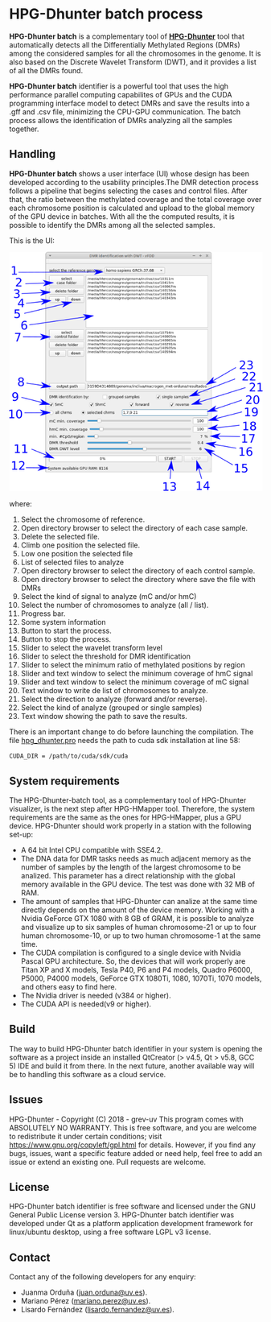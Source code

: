 # HPG-Dhunter batch process
**HPG-Dhunter batch**  is a complementary tool of [**HPG-Dhunter**](https://github.com/grev-uv/hpg-dhunter) tool that automatically detects all the Differentially Methylated Regions (DMRs) among the considered samples for all the chromosomes in the genome. It is also based on the Discrete Wavelet Transform (DWT), and it provides a list of all the DMRs found.

**HPG-Dhunter batch** identifier is a powerful tool that uses the high performance parallel computing capabilites of GPUs and the CUDA programming interface model to detect DMRs and save the results into a .gff and .csv file, minimizing the CPU-GPU communication. The batch process allows the identification of DMRs analyzing all the samples together. 

## Handling
**HPG-Dhunter batch** shows a user interface (UI) whose design has been developed according to the usability principles.The DMR detection process follows a pipeline that begins selecting the cases and control files. After that, the ratio between the methylated coverage and the total coverage over each chromosome position is calculated and upload to the global memory of the GPU device in batches. With all the the computed results, it is possible to identify the DMRs among all the selected samples.

This is the UI:

![](images/interface_batch.png)

where:
1. Select the chromosome of reference.
2. Open directory browser to select the directory of each case sample.
3. Delete the selected file.
4. Climb one position the selected file.
5. Low one position the selected file
6. List of selected files to analyze
7. Open directory browser to select the directory of each control sample.
8. Open directory browser to select the directory where save the file with DMRs
9. Select the kind of signal to analyze (mC and/or hmC)
10. Select the number of chromosomes to analyze (all / list).
11. Progress bar.
12. Some system information
13. Button to start the process.
14. Button to stop the process.
15. Slider to select the wavelet transform level
16. Slider to select the threshold for DMR identification
17. Slider to select the minimum ratio of methylated positions by region
18. Slider and text window to select the minimum coverage of hmC signal
19. Slider and text window to select the minimum coverage of mC signal
20. Text window to write de list of chromosomes to analyze.
21. Select the direction to analyze (forward and/or reverse).
22. Select the kind of analyze (grouped or single samples)
23. Text window showing the path to save the results.

There is an important change to do before launching the compilation. The file [hpg_dhunter.pro](src/hpg_dhunter.pro#L58) needs the path to cuda sdk installation at line 58:
```
CUDA_DIR = /path/to/cuda/sdk/cuda
```

## System requirements
The HPG-Dhunter-batch tool, as a complementary tool of HPG-Dhunter visualizer, is the next step after HPG-HMapper tool. Therefore, the system requirements are the same as the ones for HPG-HMapper, plus a GPU device.
HPG-Dhunter should work properly in a station with the following set-up:
- A 64 bit Intel CPU compatible with SSE4.2.
- The DNA data for DMR tasks needs as much adjacent memory as the number of samples by the length of the largest chromosome to be analized. This parameter has a direct relationship with the global memory available in the GPU device. The test was done with 32 MB of RAM.
- The amount of samples that HPG-Dhunter can analize at the same time directly depends on the amount of the device memory. Working with a Nvidia GeForce GTX 1080 with 8 GB of GRAM, it is possible to analyze and visualize up to six samples of human chromosome-21 or up to four human chromosome-10, or up to two human chromosome-1 at the same time.
- The CUDA compilation is configured to a single device with Nvidia Pascal GPU architecture. So, the devices that will work properly are Titan XP and X models, Tesla P40, P6 and P4 models, Quadro P6000, P5000, P4000 models, GeForce GTX 1080Ti, 1080, 1070Ti, 1070 models, and others easy to find here.
- The Nvidia driver is needed (v384 or higher).
- The CUDA API is needed(v9 or higher).

## Build
The way to build HPG-Dhunter batch identifier in your system is opening the software as a project inside an installed QtCreator (> v4.5, Qt > v5.8, GCC 5) IDE and build it from there.
In the next future, another available way will be to handling this software as a cloud service.

## Issues
HPG-Dhunter - Copyright (C) 2018 - grev-uv
This program comes with ABSOLUTELY NO WARRANTY.
This is free software, and you are welcome to redistribute it under certain conditions; visit https://www.gnu.org/copyleft/gpl.html for details.
However, if you find any bugs, issues, want a specific feature added or need help, feel free to add an issue or extend an existing one. Pull requests are welcome.


## License
HPG-Dhunter batch identifier is free software and licensed under the GNU General Public License version 3.
HPG-Dhunter batch identifier was developed under Qt as a platform application development framework for linux/ubuntu desktop, using a free software LGPL v3 license.

## Contact
Contact any of the following developers for any enquiry:
- Juanma Orduña (juan.orduna@uv.es). 
- Mariano Pérez (mariano.perez@uv.es). 
- Lisardo Fernández (lisardo.fernandez@uv.es). 
